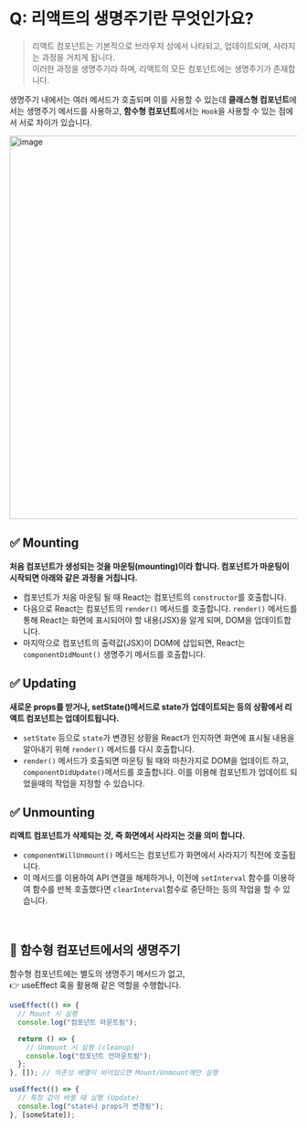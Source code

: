 # Q: 리액트의 생명주기란 무엇인가요?
> 리액트 컴포넌트는 기본적으로 브라우저 상에서 나타되고, 업데이트되며, 사라지는 과정을 거치게 됩니다.  
> 이러한 과정을 생명주기라 하며, 리액트의 모든 컴포넌트에는 생명주기가 존재합니다.

생명주기 내에서는 여러 메서드가 호출되며 이를 사용할 수 있는데 **클래스형 컴포넌트**에서는 생명주기 메서드를 사용하고, **함수형 컴포넌트**에서는 `Hook`을 사용할 수 있는 점에서 서로 차이가 있습니다.

<img width="1280" height="671" alt="image" src="https://github.com/user-attachments/assets/d1e584a6-09bd-4d5f-bf3c-b004bec6151d" />

## ✅ Mounting
**처음 컴포넌트가 생성되는 것을 마운팅(mounting)이라 합니다. 컴포넌트가 마운팅이 시작되면 아래와 같은 과정을 거칩니다.**

- 컴포넌트가 처음 마운팅 될 때 React는 컴포넌트의 `constructor`를 호출합니다.
- 다음으로 React는 컴포넌트의 `render()` 메서드를 호출합니다. `render()` 메서드를 통해 React는 화면에 표시되어야 할 내용(JSX)을 알게 되며, DOM을 업데이트합니다.
- 마지막으로 컴포넌트의 출력값(JSX)이 DOM에 삽입되면, React는 `componentDidMount()` 생명주기 메서드를 호출합니다. 

## ✅ Updating
**새로운 props를 받거나, setState()메서드로 state가 업데이트되는 등의 상황에서 리액트 컴포넌트는 업데이트됩니다.**

- `setState` 등으로 `state`가 변경된 상황을 React가 인지하면 화면에 표시될 내용을 알아내기 위해 `render()` 메서드를 다시 호출합니다.
- `render()` 메서드가 호출되면 마운팅 될 때와 마찬가지로 DOM을 업데이트 하고, `componentDidUpdate()`메서드를 호출합니다. 이를 이용해 컴포넌트가 업데이트 되었을때의 작업을 지정할 수 있습니다.

## ✅ Unmounting
**리액트 컴포넌트가 삭제되는 것, 즉 화면에서 사라지는 것을 의미 합니다.** 
- `componentWillUnmount()` 메서드는 컴포넌트가 화면에서 사라지기 직전에 호출됩니다.
- 이 메서드를 이용하여 API 연결을 해제하거나, 이전에 `setInterval` 함수를 이용하여 함수를 반복 호출했다면 `clearInterval`함수로 중단하는 등의 작업을 할 수 있습니다.

<br/>

## 🌈 함수형 컴포넌트에서의 생명주기
함수형 컴포넌트에는 별도의 생명주기 메서드가 없고,  
👉 useEffect 훅을 활용해 같은 역할을 수행합니다.

```javascript
useEffect(() => {
  // Mount 시 실행
  console.log("컴포넌트 마운트됨");

  return () => {
    // Unmount 시 실행 (cleanup)
    console.log("컴포넌트 언마운트됨");
  };
}, []); // 의존성 배열이 비어있으면 Mount/Unmount에만 실행

useEffect(() => {
  // 특정 값이 바뀔 때 실행 (Update)
  console.log("state나 props가 변경됨");
}, [someState]);
```
